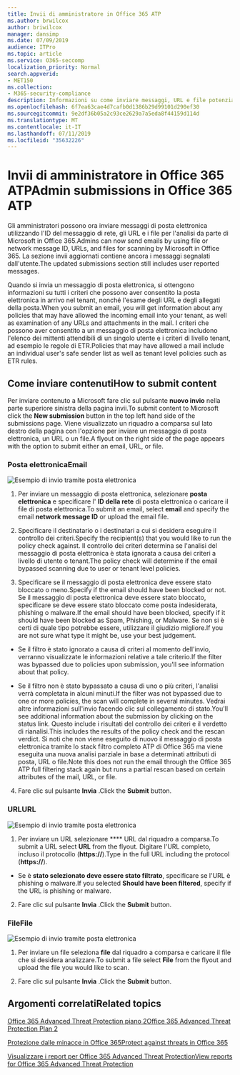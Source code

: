 ```yaml
---
title: Invii di amministratore in Office 365 ATP
ms.author: brwilcox
author: briwilcox
manager: dansimp
ms.date: 07/09/2019
audience: ITPro
ms.topic: article
ms.service: O365-seccomp
localization_priority: Normal
search.appverid:
- MET150
ms.collection:
- M365-security-compliance
description: Informazioni su come inviare messaggi, URL e file potenzialmente dannosi a Microsoft.
ms.openlocfilehash: 6f7ea63cae4d7cafb0d1386b29d99101d290ef30
ms.sourcegitcommit: 9e2df36b05a2c93ce2629a7a5eda8f44159d114d
ms.translationtype: MT
ms.contentlocale: it-IT
ms.lasthandoff: 07/11/2019
ms.locfileid: "35632226"
---
```

# <a name="admin-submissions-in-office-365-atp"></a><span data-ttu-id="0e056-103">Invii di amministratore in Office 365 ATP</span><span class="sxs-lookup"><span data-stu-id="0e056-103">Admin submissions in Office 365 ATP</span></span>

<span data-ttu-id="0e056-104">Gli amministratori possono ora inviare messaggi di posta elettronica utilizzando l'ID del messaggio di rete, gli URL e i file per l'analisi da parte di Microsoft in Office 365.</span><span class="sxs-lookup"><span data-stu-id="0e056-104">Admins can now send emails by using file or network message ID, URLs, and files for scanning by Microsoft in Office 365.</span></span> <span data-ttu-id="0e056-105">La sezione invii aggiornati contiene ancora i messaggi segnalati dall'utente.</span><span class="sxs-lookup"><span data-stu-id="0e056-105">The updated submissions section still includes user reported messages.</span></span> 

<span data-ttu-id="0e056-106">Quando si invia un messaggio di posta elettronica, si ottengono informazioni su tutti i criteri che possono aver consentito la posta elettronica in arrivo nel tenant, nonché l'esame degli URL e degli allegati della posta.</span><span class="sxs-lookup"><span data-stu-id="0e056-106">When you submit an email, you will get information about any policies that may have allowed the incoming email into your tenant, as well as examination of any URLs and attachments in the mail.</span></span> <span data-ttu-id="0e056-107">I criteri che possono aver consentito a un messaggio di posta elettronica includono l'elenco dei mittenti attendibili di un singolo utente e i criteri di livello tenant, ad esempio le regole di ETR.</span><span class="sxs-lookup"><span data-stu-id="0e056-107">Policies that may have allowed a mail include an individual user's safe sender list as well as tenant level policies such as ETR rules.</span></span> 


## <a name="how-to-submit-content"></a><span data-ttu-id="0e056-108">Come inviare contenuti</span><span class="sxs-lookup"><span data-stu-id="0e056-108">How to submit content</span></span>

<span data-ttu-id="0e056-109">Per inviare contenuto a Microsoft fare clic sul pulsante **nuovo invio** nella parte superiore sinistra della pagina invii.</span><span class="sxs-lookup"><span data-stu-id="0e056-109">To submit content to Microsoft click the **New submission** button in the top left hand side of the submissions page.</span></span> <span data-ttu-id="0e056-110">Viene visualizzato un riquadro a comparsa sul lato destro della pagina con l'opzione per inviare un messaggio di posta elettronica, un URL o un file.</span><span class="sxs-lookup"><span data-stu-id="0e056-110">A flyout on the right side of the page appears with the option to submit either an email, URL, or file.</span></span> 

### <a name="email"></a><span data-ttu-id="0e056-111">Posta elettronica</span><span class="sxs-lookup"><span data-stu-id="0e056-111">Email</span></span>
![Esempio di invio tramite posta elettronica](media/submission-flyout-email.PNG)
1. <span data-ttu-id="0e056-113">Per inviare un messaggio di posta elettronica, selezionare **posta elettronica** e specificare l' **ID della rete** di posta elettronica o caricare il file di posta elettronica.</span><span class="sxs-lookup"><span data-stu-id="0e056-113">To submit an email, select **email** and specify the email **network message ID** or upload the email file.</span></span> 

2. <span data-ttu-id="0e056-114">Specificare il destinatario o i destinatari a cui si desidera eseguire il controllo dei criteri.</span><span class="sxs-lookup"><span data-stu-id="0e056-114">Specify the recipient(s) that you would like to run the policy check against.</span></span> <span data-ttu-id="0e056-115">Il controllo dei criteri determina se l'analisi del messaggio di posta elettronica è stata ignorata a causa dei criteri a livello di utente o tenant.</span><span class="sxs-lookup"><span data-stu-id="0e056-115">The policy check will determine if the email bypassed scanning due to user or tenant level policies.</span></span> 

3. <span data-ttu-id="0e056-116">Specificare se il messaggio di posta elettronica deve essere stato bloccato o meno.</span><span class="sxs-lookup"><span data-stu-id="0e056-116">Specify if the email should have been blocked or not.</span></span> <span data-ttu-id="0e056-117">Se il messaggio di posta elettronica deve essere stato bloccato, specificare se deve essere stato bloccato come posta indesiderata, phishing o malware.</span><span class="sxs-lookup"><span data-stu-id="0e056-117">If the email should have been blocked, specify if it should have been blocked as Spam, Phishing, or Malware.</span></span> <span data-ttu-id="0e056-118">Se non si è certi di quale tipo potrebbe essere, utilizzare il giudizio migliore.</span><span class="sxs-lookup"><span data-stu-id="0e056-118">If you are not sure what type it might be, use your best judgement.</span></span>  

* <span data-ttu-id="0e056-119">Se il filtro è stato ignorato a causa di criteri al momento dell'invio, verranno visualizzate le informazioni relative a tale criterio.</span><span class="sxs-lookup"><span data-stu-id="0e056-119">If the filter was bypassed due to policies upon submission, you'll see information about that policy.</span></span>

* <span data-ttu-id="0e056-120">Se il filtro non è stato bypassato a causa di uno o più criteri, l'analisi verrà completata in alcuni minuti.</span><span class="sxs-lookup"><span data-stu-id="0e056-120">If the filter was not bypassed due to one or more policies, the scan will complete in several minutes.</span></span> <span data-ttu-id="0e056-121">Vedrai altre informazioni sull'invio facendo clic sul collegamento di stato.</span><span class="sxs-lookup"><span data-stu-id="0e056-121">You'll see additional information about the submission by clicking on the status link.</span></span> <span data-ttu-id="0e056-122">Questo include i risultati del controllo dei criteri e il verdetto di rianalisi.</span><span class="sxs-lookup"><span data-stu-id="0e056-122">This includes the results of the policy check and the rescan verdict.</span></span> <span data-ttu-id="0e056-123">Si noti che non viene eseguito di nuovo il messaggio di posta elettronica tramite lo stack filtro completo ATP di Office 365 ma viene eseguita una nuova analisi parziale in base a determinati attributi di posta, URL o file.</span><span class="sxs-lookup"><span data-stu-id="0e056-123">Note this does not run the email through the Office 365 ATP full filtering stack again but runs a partial rescan based on certain attributes of the mail, URL, or file.</span></span> 

4. <span data-ttu-id="0e056-124">Fare clic sul pulsante **Invia** .</span><span class="sxs-lookup"><span data-stu-id="0e056-124">Click the **Submit** button.</span></span>

### <a name="url"></a><span data-ttu-id="0e056-125">URL</span><span class="sxs-lookup"><span data-stu-id="0e056-125">URL</span></span>
![Esempio di invio tramite posta elettronica](media/submission-url-flyout.png)
1. <span data-ttu-id="0e056-127">Per inviare un URL selezionare \*\*\*\* URL dal riquadro a comparsa.</span><span class="sxs-lookup"><span data-stu-id="0e056-127">To submit a URL select **URL** from the flyout.</span></span> <span data-ttu-id="0e056-128">Digitare l'URL completo, incluso il protocollo (**https://**).</span><span class="sxs-lookup"><span data-stu-id="0e056-128">Type in the full URL including the protocol (**https://**).</span></span> 

* <span data-ttu-id="0e056-129">Se è **stato selezionato deve essere stato filtrato**, specificare se l'URL è phishing o malware.</span><span class="sxs-lookup"><span data-stu-id="0e056-129">If you selected **Should have been filtered**, specify if the URL is phishing or malware.</span></span>

2. <span data-ttu-id="0e056-130">Fare clic sul pulsante **Invia** .</span><span class="sxs-lookup"><span data-stu-id="0e056-130">Click the **Submit** button.</span></span> 


### <a name="file"></a><span data-ttu-id="0e056-131">File</span><span class="sxs-lookup"><span data-stu-id="0e056-131">File</span></span>
![Esempio di invio tramite posta elettronica](media/submission-file-flyout.PNG)
1. <span data-ttu-id="0e056-133">Per inviare un file seleziona **file** dal riquadro a comparsa e caricare il file che si desidera analizzare.</span><span class="sxs-lookup"><span data-stu-id="0e056-133">To submit a file select **File** from the flyout and upload the file you would like to scan.</span></span> 

2. <span data-ttu-id="0e056-134">Fare clic sul pulsante **Invia** .</span><span class="sxs-lookup"><span data-stu-id="0e056-134">Click the **Submit** button.</span></span>


## <a name="related-topics"></a><span data-ttu-id="0e056-135">Argomenti correlati</span><span class="sxs-lookup"><span data-stu-id="0e056-135">Related topics</span></span>

[<span data-ttu-id="0e056-136">Office 365 Advanced Threat Protection piano 2</span><span class="sxs-lookup"><span data-stu-id="0e056-136">Office 365 Advanced Threat Protection Plan 2</span></span>](office-365-ti.md)
  
[<span data-ttu-id="0e056-137">Protezione dalle minacce in Office 365</span><span class="sxs-lookup"><span data-stu-id="0e056-137">Protect against threats in Office 365</span></span>](protect-against-threats.md)
  
[<span data-ttu-id="0e056-138">Visualizzare i report per Office 365 Advanced Threat Protection</span><span class="sxs-lookup"><span data-stu-id="0e056-138">View reports for Office 365 Advanced Threat Protection</span></span>](view-reports-for-atp.md)
  

